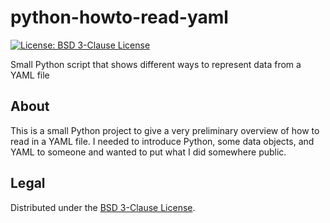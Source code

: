 python-howto-read-yaml
======================

[![License: BSD 3-Clause License](https://img.shields.io/badge/License-BSD%203--Clause-blue.svg)](https://opensource.org/licenses/BSD-3-Clause)

Small Python script that shows different ways to represent data from a YAML file


## About

This is a small Python project to give a very preliminary overview of how to read in a YAML file.
I needed to introduce Python, some data objects, and YAML to someone and wanted to put what I did somewhere public.

## Legal

Distributed under the [BSD 3-Clause License](https://opensource.org/licenses/BSD-3-Clause).
